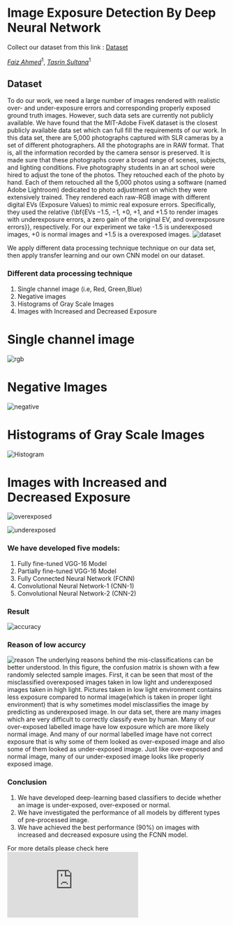 # Image Exposure Detection By Deep Neural Network

Collect our dataset from this link : [Dataset](https://drive.google.com/drive/folders/1PpyQIIqjv7d9lVfZhUlLHDguKxImX1xQ?usp=sharing)


*[Faiz Ahmed](https://github.com/faiz28)*<sup>1</sup>, 
*[Tasrin Sultana](https://github.com/TasrinSultana)*<sup>1</sup>


## Dataset
To do our work, we need a large number of images rendered with realistic over- and under-exposure errors and corresponding properly exposed ground truth images. However, such data sets are currently not publicly available. We have found that the MIT-Adobe FiveK dataset is the closest publicly available data set which can full fill the requirements of our work. In this data set, there are 5,000 photographs captured with SLR cameras by a set of different photographers. All the photographs are in RAW format. That is, all the information recorded by the camera sensor is preserved. It is made sure that these photographs cover a broad range of scenes, subjects, and lighting conditions. Five photography students in an art school were hired to adjust the tone of the photos. They retouched each of the photo by hand. Each of them retouched all the 5,000 photos using a software (named Adobe Lightroom) dedicated to photo adjustment on which they were extensively trained. They rendered each raw-RGB image with different digital EVs (Exposure Values) to mimic real exposure errors. Specifically, they used the relative {\bf{EVs −1.5, −1, +0, +1, and +1.5 to render images with underexposure errors, a zero gain of the original EV, and overexposure errors}}, respectively. For our experiment we take -1.5 is underexposed images, +0 is normal images and +1.5 is a overexposed images. 
![dataset](https://github.com/faiz28/Image-Exposure-Detection-By-Deep-Neural-Network/blob/main/images/dataset.png)

We apply different data processing technique technique on our data set, then apply transfer learning and our own CNN model on our dataset.

### Different data processing technique
1. Single channel image (i.e, Red, Green,Blue)
2. Negative images
3. Histograms of Gray Scale Images
4. Images with Increased and Decreased Exposure

# Single channel image
![rgb](https://github.com/faiz28/Image-Exposure-Detection-By-Deep-Neural-Network/blob/main/images/red_green_blue_channel_of_photo%20(1).png)


# Negative Images
![negative](https://github.com/faiz28/Image-Exposure-Detection-By-Deep-Neural-Network/blob/main/images/negativeImage%20(1).png)



# Histograms of Gray Scale Images
![Histogram](https://github.com/faiz28/Image-Exposure-Detection-By-Deep-Neural-Network/blob/main/images/histogram%20image.png)




# Images with Increased and Decreased Exposure
![overexposed](https://github.com/faiz28/Image-Exposure-Detection-By-Deep-Neural-Network/blob/main/images/more-overexposed.png)


![underexposed](https://github.com/faiz28/Image-Exposure-Detection-By-Deep-Neural-Network/blob/main/images/more-underexposed.png)

### We have developed five models:
1. Fully fine-tuned VGG-16 Model
2. Partially fine-tuned VGG-16 Model
3. Fully Connected Neural Network (FCNN)
4. Convolutional Neural Network-1 (CNN-1)
5. Convolutional Neural Network-2 (CNN-2)

### Result 
![accuracy](https://github.com/faiz28/Image-Exposure-Detection-By-Deep-Neural-Network/blob/main/images/Screenshot%20from%202022-04-21%2002-08-49.png)

### Reason of low accurcy
![reason](https://github.com/faiz28/Image-Exposure-Detection-By-Deep-Neural-Network/blob/main/images/confusion-label%20(1).png)
The underlying reasons behind the mis-classifications can be better understood. In this figure, the confusion matrix is shown with a few randomly selected sample images. First, it can be seen that most of the misclassified  overexposed images taken in low light and underexposed images taken in high light. Pictures taken in low light environment contains less exposure compared to normal image(which is taken in proper light environment) that is why sometimes model misclassifies the image by predicting as underexposed image. In our data set, there are many images which are very difficult to correctly classify even by human. Many of our over-exposed labelled image have low exposure which are more likely normal image. And many of our normal labelled image have not correct exposure that is why some of them looked as over-exposed image and also some of them looked as under-exposed image. Just like over-exposed and normal image, many of our under-exposed image looks like properly exposed image.

### Conclusion
1. We have developed deep-learning based classifiers to decide whether an image is under-exposed, over-exposed or normal.
2. We have investigated the performance of all models by different types of pre-processed image.
3. We have achieved the best performance (90%) on images with increased and decreased exposure using the FCNN model.


For more details please  check here ![project paper](https://github.com/faiz28/Image-Exposure-Detection-By-Deep-Neural-Network/blob/main/images/Detecting_Inappropriate_Exposure_in_Image_by_Deep_Neural_Networks%20(6)-compressed.pdf)
